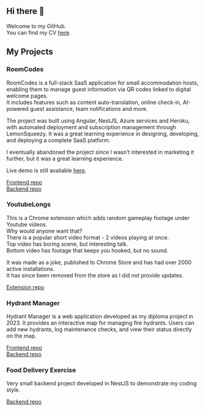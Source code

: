 ## Hi there 👋

Welcome to my GitHub.\
You can find my CV [here](https://simonsambolec.github.io/simonsambolec/Simon_Sambolec_CV.pdf).

## My Projects

### RoomCodes
RoomCodes is a full-stack SaaS application for small accommodation hosts, enabling them to manage guest information via QR codes linked to digital welcome pages.\
It includes features such as content auto-translation, online check-in, AI-powered guest assistance, team notifications and more.

The project was built using Angular, NestJS, Azure services and Heroku, with automated deployment and subscription management through LemonSqueezy. It was a great learning experience in designing, developing, and deploying a complete SaaS platform.

I eventually abandoned the project since I wasn’t interested in marketing it further, but it was a great learning experience.

Live demo is still avaliable [here](https://roomcodes.com).

[Frontend repo](https://github.com/simonsambolec/room-codes-frontend)\
[Backend repo](https://github.com/simonsambolec/room-codes-backend)

### YoutubeLongs
This is a Chrome extension which adds random gameplay footage under Youtube videos.\
Why would anyone want that?\
There is a popular short video format - 2 videos playing at once. \
Top video has boring scene, but interesting talk. \
Bottom video has footage that keeps you hooked, but no sound.

It was made as a joke, published to Chrome Store and has had over 2000 active installations.\
It has since been removed from the store as I did not provide updates.

[Extension repo](https://github.com/simonsambolec/gameplay-plugin)

### Hydrant Manager
Hydrant Manager is a web application developed as my diploma project in 2023. It provides an interactive map for managing fire hydrants. Users can add new hydrants, log maintenance checks, and view their status directly on the map.

[Frontend repo](https://github.com/simonsambolec/hidranti-web)\
[Backend repo](https://github.com/simonsambolec/hidranti-backend)

### Food Delivery Exercise
Very small backend project developed in NestJS to demonstrate my coding style.

[Backend repo](https://github.com/simonsambolec/food-delivery)
